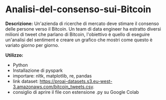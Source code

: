 # Analisi-del-consenso-sui-Bitcoin

**Descrizione:**
Un'azienda di ricerche di mercato deve stimare il consenso delle persone verso il Bitcoin. Un team di data engineer ha estratto diversi milioni di tweet che parlano di Bitcoin, l'obiettivo è quello di eseguire un'analisi del sentiment e creare un grafico che mostri come questo è variato giorno per giorno. 

**Utilizzo:**
- Python
- Installazione di pyspark
- importare: nltk, matplotlib, re, pandas
- link dataset: https://proai-datasets.s3.eu-west-3.amazonaws.com/bitcoin_tweets.csv.
- consiglio di aprire il file con estensione .py su Google Colab
